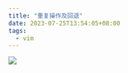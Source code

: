 ```yaml
---
title: "重复操作及回退"
date: 2023-07-25T13:54:05+08:00
tags:
  - vim
---
```


![](https://res.weread.qq.com/wrepub/epub_729213_31)
